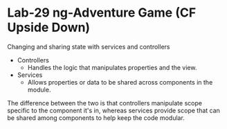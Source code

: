 # Lab-29 ng-Adventure Game (CF Upside Down)
Changing and sharing state with services and controllers

- Controllers
  - Handles the logic that manipulates properties and the view.
- Services
  - Allows properties or data to be shared across components in the module.

The difference between the two is that controllers manipulate scope specific to the component it's in, whereas services provide scope that can be shared among components to help keep the code modular.
